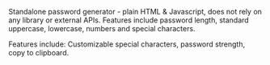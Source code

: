 Standalone password generator - plain HTML & Javascript, does not rely on any library or external APIs. Features include password length, standard uppercase, lowercase, numbers and special characters.

Features include: Customizable special characters, password strength, copy to clipboard.
